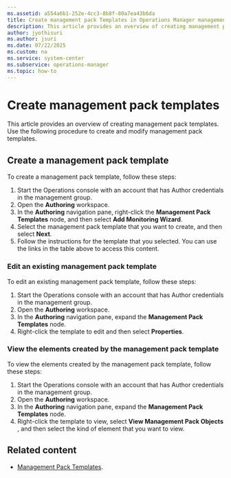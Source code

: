 ```yaml
---
ms.assetid: a554a6b1-252e-4cc3-8b8f-80a7ea43b6da
title: Create management pack Templates in Operations Manager management pack
description: This article provides an overview of creating management pack templates
author: jyothisuri
ms.author: jsuri
ms.date: 07/22/2025
ms.custom: na
ms.service: system-center
ms.subservice: operations-manager
ms.topic: how-to
---
```


# Create management pack templates

This article provides an overview of creating management pack templates. Use the following procedure to create and modify management pack templates.

## Create a management pack template

To create a management pack template, follow these steps:

1. Start the Operations console with an account that has Author credentials in the management group.
2. Open the  **Authoring**  workspace.
3. In the  **Authoring**  navigation pane, right-click the **Management Pack Templates**  node, and then select  **Add Monitoring Wizard**.
4. Select the management pack template that you want to create, and then select  **Next**.
5. Follow the instructions for the template that you selected. You can use the links in the table above to access this content.

### Edit an existing management pack template

To edit an existing management pack template, follow these steps:

1. Start the Operations console with an account that has Author credentials in the management group.
2. Open the  **Authoring**  workspace.
3. In the  **Authoring**  navigation pane, expand the  **Management Pack Templates**  node.
4. Right-click the template to edit and then select  **Properties**.

### View the elements created by the management pack template

To view the elements created by the management pack template, follow these steps:

1. Start the Operations console with an account that has Author credentials in the management group.
2. Open the  **Authoring**  workspace.
3. In the  **Authoring**  navigation pane, expand the  **Management Pack Templates**  node.
4. Right-click the template to view, select  **View Management Pack Objects** , and then select the kind of element that you want to view.

## Related content

- [Management Pack Templates](management-pack-templates.md).

